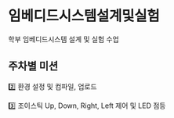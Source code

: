 # 임베디드시스템설계및실험
학부 임베디드시스템 설계 및 실험 수업

## 주차별 미션
:two: 환경 설정 및 컴파일, 업로드

:three: 조이스틱 Up, Down, Right, Left 제어 및 LED 점등

